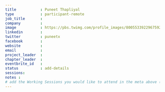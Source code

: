 ```yaml
---
title           : Puneet Thapliyal
type            : participant-remote
job_title       :
company         :
image           : https://pbs.twimg.com/profile_images/800553392296759296/G4h7vRhk_400x400.jpg
linkedin        :
twitter         : puneetx
facebook        :
website         :
email           :
project_leader  :
chapter_leader  :
eventbrite_id   :
status          : add-details
sessions:
notes :
# add the Working Sessions you would like to attend in the meta above (use the session's title) e.g. sessions (one per line): -Security Playbooks Diagrams -Hackathon Daily Sessions
---
```


<!-- put more details about participant here -->
